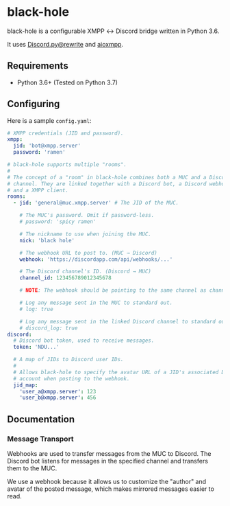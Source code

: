 # black-hole

black-hole is a configurable XMPP ↔ Discord bridge written in Python 3.6.

It uses [Discord.py@rewrite] and [aioxmpp].

[Discord.py@rewrite]: http://discordpy.readthedocs.io/en/rewrite/index.html
[aioxmpp]: https://docs.zombofant.net/aioxmpp/devel/index.html

## Requirements

- Python 3.6+ (Tested on Python 3.7)

## Configuring

Here is a sample `config.yaml`:

```yaml
# XMPP credentials (JID and password).
xmpp:
  jid: 'bot@xmpp.server'
  password: 'ramen'

# black-hole supports multiple "rooms".
#
# The concept of a "room" in black-hole combines both a MUC and a Discord
# channel. They are linked together with a Discord bot, a Discord webhook,
# and a XMPP client.
rooms:
  - jid: 'general@muc.xmpp.server' # The JID of the MUC.

    # The MUC's password. Omit if password-less.
    # password: 'spicy ramen'

    # The nickname to use when joining the MUC.
    nick: 'black hole'

    # The webhook URL to post to. (MUC → Discord)
    webhook: 'https://discordapp.com/api/webhooks/...'

    # The Discord channel's ID. (Discord → MUC)
    channel_id: 123456789012345678

    # NOTE: The webhook should be pointing to the same channel as channel_id.

    # Log any message sent in the MUC to standard out.
    # log: true

    # Log any message sent in the linked Discord channel to standard out.
    # discord_log: true
discord:
  # Discord bot token, used to receive messages.
  token: 'NDU...'

  # A map of JIDs to Discord user IDs.
  #
  # Allows black-hole to specify the avatar URL of a JID's associated Discord
  # account when posting to the webhook.
  jid_map:
    'user_a@xmpp.server': 123
    'user_b@xmpp.server': 456
```

## Documentation

### Message Transport

Webhooks are used to transfer messages from the MUC to Discord. The Discord bot
listens for messages in the specified channel and transfers them to the MUC.

We use a webhook because it allows us to customize the "author" and avatar of
the posted message, which makes mirrored messages easier to read.
